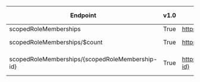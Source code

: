 | Endpoint | v1.0 | V1.0-Url | v1.0-Methods | beta | Beta-Url | Beta-Methods | Path | Root | Children | Segment |
| ----------| ----------| ----------| ----------| ----------| ----------| ----------| ----------| ----------| ----------| ----------|
| scopedRoleMemberships| True| https://graph.microsoft.com/v1.0/scopedRoleMemberships| Get Post| True| https://graph.microsoft.com/beta/scopedRoleMemberships| Get Post| scopedRoleMemberships| scopedRoleMemberships| 2| scopedRoleMemberships|
| scopedRoleMemberships/$count| True| https://graph.microsoft.com/v1.0/scopedRoleMemberships/$count| Get| True| https://graph.microsoft.com/beta/scopedRoleMemberships/$count| Get| scopedRoleMemberships $count| scopedRoleMemberships| 0| $count|
| scopedRoleMemberships/{scopedRoleMembership-id}| True| https://graph.microsoft.com/v1.0/scopedRoleMemberships/{scopedRoleMembership-id}| Get Patch Delete| True| https://graph.microsoft.com/beta/scopedRoleMemberships/{scopedRoleMembership-id}| Get Patch Delete| scopedRoleMemberships {scopedRoleMembership-id}| scopedRoleMemberships| 0| {scopedRoleMembership-id}|
